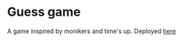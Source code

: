 # Guess game

A game inspired by monikers and time's up. Deployed [here](https://guess.tducasse.com)
